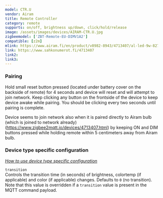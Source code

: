 ```yaml
---
model: CTR.U
vendor: Airam
title: Remote Controller
category: remote
supports: on/off, brightness up/down, click/hold/release
image: /assets/images/devices/AIRAM-CTR.U.jpg
zigbeemodel: ['ZBT-Remote-EU-DIMV1A2']
compatible: [z2m]
mlink: https://www.airam.fi/en/product/v8982-8943/4713407/al-led-9w-827-e27-a60-contr-unit/294/1
link: https://www.sahkonumerot.fi/4713407
link2: 
link3: 
---
```

### Pairing
Hold small reset button pressed (located under battery cover on the backside of remote) for 4
seconds and device will reset and will attempt to join network.
Keep clicking any button on the frontside of the device to keep device awake while pairing.
You should be clicking every two seconds until pairing is complete.

Device seems to join network also when it is paired directly to Airam bulb (which is joined to network already)
(https://www.zigbee2mqtt.io/devices/4713407.html) by keeping ON and DIM buttons pressed while holding remote
within 5 centimeters away from Airam bulb.


### Device type specific configuration
*[How to use device type specific configuration](https://www.zigbee2mqtt.io/information/configuration)*


`transition`   
Controls the transition time (in seconds) of brightness,
colortemp (if applicable) and color (if applicable) changes. Defaults to `0` (no transition).
Note that this value is overridden if a `transition` value is present in the MQTT command payload. 